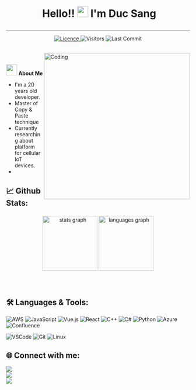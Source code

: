 # <p align="center">️ **Hello!! <img src="https://raw.githubusercontent.com/KarthikNayak024/KarthikNayak024/master/assets/wave.gif" alt="waving hand" width="30px"> I'm Duc Sang** </p>

---

<p align="center">
<a href="https://github.com/mahou-anisphia/mahou-anisphia/blob/main/LICENSE">
<img alt="Licence" src="https://img.shields.io/badge/license-BY--NC-brightgreen?logo=BY-NC"/>
</a>
</a>
<img alt="Visitors" src="https://komarev.com/ghpvc/?username=mahou-anisphia&style=flat&labelColor=black&logo=github&label=PROFILE+VIEWS&color=29bf12"/>
<img alt="Last Commit" src="https://img.shields.io/github/last-commit/mahou-anisphia/mahou-anisphia?logo=markdown&label=LAST+UPDATE&color=29bf12&style=flat">
</p>

</br>

<img align="right" alt="Coding" width="400" src="https://media.giphy.com/media/v1.Y2lkPTc5MGI3NjExODM5dmlzaTl5OWlvbW8yaW9qcjZmdGhlMWZiNG4zMXh2azVhdnh2YSZlcD12MV9pbnRlcm5hbF9naWZfYnlfaWQmY3Q9Zw/76JR4yqX2AQTJTgrcj/giphy-downsized-large.gif">
</br>

 <img src="https://media.giphy.com/media/WUlplcMpOCEmTGBtBW/giphy.gif" width="30"> **About Me**

- I'm a 20 years old developer.
- Master of Copy & Paste technique
- Currently researching about platform for cellular IoT devices.
- 

## 📈 **Github Stats:**

###

<div align="center">
   <img src="https://github-readme-stats.vercel.app/api?username=mahou-anisphia&show_icons=true&theme=dark" height="150" alt="stats graph" />
  <img src="https://github-readme-stats.vercel.app/api/top-langs?username=mahou-anisphia&locale=en&hide_title=false&layout=compact&card_width=320&langs_count=5&theme=dark&hide_border=false" height="150" alt="languages graph"  />
</div>

###


</br>

## 🛠️ **Languages & Tools:**

![AWS](https://img.shields.io/badge/aws-FF9900?style=for-the-badge&logo=amazonaws&logoColor=white)
![JavaScript](https://img.shields.io/badge/javascript-323330?style=for-the-badge&logo=javascript&logoColor=F7DF1E)
![Vue.js](https://img.shields.io/badge/vuejs-%2335495e.svg?style=for-the-badge&logo=vuedotjs&logoColor=%234FC08D)
![React](https://img.shields.io/badge/-React-blue?style=for-the-badge&logo=react)
![C++](https://img.shields.io/badge/c++%20-%2300599C.svg?&style=for-the-badge&logo=c%2B%2B&ogoColor=white)
![C#](https://img.shields.io/badge/c%23-%23239120.svg?style=for-the-badge&logo=c-sharp&logoColor=white)
![Python](https://img.shields.io/badge/python-3670A0?style=for-the-badge&logo=python&logoColor=ffdd54)
![Azure](https://img.shields.io/badge/azure-0078D4?style=for-the-badge&logo=microsoftazure&logoColor=white)
![Confluence](https://img.shields.io/badge/Confluence-172B4D?style=for-the-badge&logo=confluence&logoColor=white)

![VSCode](https://img.shields.io/badge/-vscode-007ACC?style=for-the-badge&logo=visual-studio-code)
![Git](https://img.shields.io/badge/git%20-%23F05032.svg?&style=for-the-badge&logo=git&logoColor=white)
![Linux](https://img.shields.io/badge/-linux-FCC624?style=for-the-badge&logo=linux&logoColor=black)

## 🌐 **Connect with me:** ️

[<img src="https://img.shields.io/badge/LinkedIn-duc--sang-informational?style=for-the-badge&labelColor=black&logo=linkedin&logoColor=0077b5&&color=0077b5"/>][linkedin] </br>
[<img src="https://img.shields.io/badge/Gmail-ducsang2004@gmail.com-informational?style=for-the-badge&labelColor=black&logoColor=d14836&logo=gmail&color=d14836"/>][gmail] </br>
[<img src="https://img.shields.io/badge/Github-mahou--anisphia-informational?style=for-the-badge&labelColor=black&logo=github&color=7d88e6"/>][github] </br>
<!-- [<img src="https://img.shields.io/badge/Stackoverflow-mahou--anisphia-informational?style=for-the-badge&labelColor=black&logo=stackoverflow&logoColor=fe7a16&color=fe7a16"/>][stackoverflow] </br>
[<img src="https://img.shields.io/badge/Twitter-@mahou_anisphia-informational?style=for-the-badge&labelColor=black&logo=twitter&logoColor=#1DA1F2&color=1da1f2"/>][twitter] -->
 </br>

</br>

<!-- Links of Definitions -->

[linkedin]: [https://www.linkedin.com/in/duc-sang](https://www.linkedin.com/in/truong-duc-sang-27a566259/)
[gmail]: mailto:ducsang2004@gmail.com
<!-- [stackoverflow]: https://stackoverflow.com/users/your-profile -->
[github]: https://github.com/mahou-anisphia
<!-- [twitter]: https://twitter.com/mahou_anisphia -->
